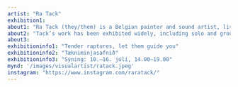 ```yaml
---
artist: "Ra Tack"
exhibition1: 
about1: "Ra Tack (they/them) is a Belgian painter and sound artist, living and working in Seyðisfjörður, Iceland. Their paintings oscillate between abstraction and representation, often rendered in oil on large canvases. Tack’s compositions are composed of lush, expressive textures and colours, and deal with themes of transition, duality, love and longing." 
about2: "Tack’s work has been exhibited widely, including solo and group exhibitions in London, Ghent, Antwerp, Berlin, New York, Copenhagen, and Marrakech. Ra is one of the leading painters working in East Iceland today."
about3: 
exhibitioninfo1: "Tender raptures, let them guide you"
exhibitioninfo2: "Tækniminjasafnið"
exhibitioninfo3: "Sýning: 10.–16. júlí, 14.00–19.00"
mynd: '/images/visualartist/ratack.jpeg'
instagram: "https://www.instagram.com/raratack/"
---
```

